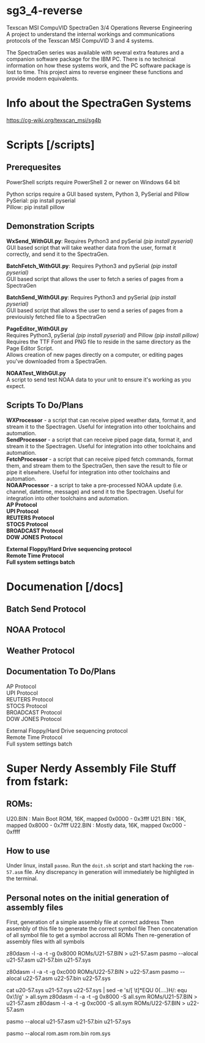 # sg3_4-reverse
Texscan MSI CompuVID SpectraGen 3/4 Operations Reverse Engineering  
A project to understand the internal workings and communications protocols of the Texscan MSI CompuVID 3 and 4 systems.  

The SpectraGen series was available with several extra features and a companion software package for the IBM PC. There is no technical information on how these systems work, and the PC software package is lost to time. This project aims to reverse engineer these functions and provide modern equivalents.  

# Info about the SpectraGen Systems
https://cg-wiki.org/texscan_msi/sg4b

# Scripts [/scripts]
## Prerequesites
PowerShell scripts require PowerShell 2 or newer on Windows 64 bit  
  
Python scrips require a GUI based system, Python 3, PySerial and Pillow  
PySerial: pip install pyserial  
Pillow: pip install pillow  

## Demonstration Scripts  
**WxSend_WithGUI.py**: Requires Python3 and pySerial *(pip install pyserial)*  
GUI based script that will take weather data from the user, format it correctly, and send it to the SpectraGen.  

**BatchFetch_WithGUI.py**: Requires Python3 and pySerial *(pip install pyserial)*  
GUI based script that allows the user to fetch a series of pages from a SpectraGen  

**BatchSend_WithGUI.py**: Requires Python3 and pySerial *(pip install pyserial)*  
GUI based script that allows the user to send a series of pages from a previouisly fetched file to a SpectraGen  

**PageEditor_WithGUI.py**  
Requires Python3, pySerial *(pip install pyserial)* and Pillow *(pip install pillow)*  
Requires the TTF Font and PNG file to reside in the same directory as the Page Editor Script.  
Allows creation of new pages directly on a computer, or editing pages you've downloaded from a SpectraGen.  

**NOAATest_WithGUI.py**  
A script to send test NOAA data to your unit to ensure it's working as you expect.  
  
## Scripts To Do/Plans
**WXProcessor** - a script that can receive piped weather data, format it, and stream it to the Spectragen. Useful for integration into other toolchains and automation.  
**SendProcessor** - a script that can receive piped page data, format it, and stream it to the Spectragen. Useful for integration into other toolchains and automation.  
**FetchProcessor** - a script that can receive piped fetch commands, format them, and stream them to the SpectraGen, then save the result to file or pipe it elsewhere. Useful for integration into other toolchains and automation.  
**NOAAProcessor** - a script to take a pre-processed NOAA update (i.e. channel, datetime, message) and send it to the Spectragen. Useful for integration into other toolchains and automation.  
**AP Protocol**  
**UPI Protocol**  
**REUTERS Protocol**  
**STOCS Protocol**  
**BROADCAST Protocol**  
**DOW JONES Protocol**  
  
**External Floppy/Hard Drive sequencing protocol**  
**Remote Time Protocol**  
**Full system settings batch**  

# Documenation [/docs]  
## Batch Send Protocol  
## NOAA Protocol  
## Weather Protocol  

## Documentation To Do/Plans
AP Protocol  
UPI Protocol  
REUTERS Protocol  
STOCS Protocol  
BROADCAST Protocol  
DOW JONES Protocol  
  
External Floppy/Hard Drive sequencing protocol  
Remote Time Protocol  
Full system settings batch  



  
# Super Nerdy Assembly File Stuff from fstark:

## ROMs:
U20.BIN : Main Boot ROM, 16K, mapped 0x0000 - 0x3fff
U21.BIN : 16K, mapped 0x8000 - 0x7fff
U22.BIN : Mostly data, 16K, mapped 0xc000 - 0xffff

## How to use

Under linux, install ``pasmo``. Run the ``doit.sh`` script and start hacking the ``rom-57.asm`` file. Any discrepancy in generation will immediately be highligted in the terminal.

## Personal notes on the initial generation of assembly files

First, generation of a simple assembly file at correct address
Then assembly of this file to generate the correct symbol file
Then concatenation of all symbol file to get a symbol accross all ROMs
Then re-generation of assembly files with all symbols

z80dasm -l -a -t -g 0x8000 ROMs/U21-57.BIN > u21-57.asm
pasmo --alocal u21-57.asm u21-57.bin u21-57.sys

z80dasm -l -a -t -g 0xc000 ROMs/U22-57.BIN > u22-57.asm
pasmo --alocal u22-57.asm u22-57.bin u22-57.sys

cat u20-57.sys u21-57.sys u22-57.sys | sed -e 's/[ \t]*EQU 0\(....\)H/: equ 0x\1/g' > all.sym
z80dasm -l -a -t -g 0x8000 -S all.sym ROMs/U21-57.BIN > u21-57.asm
z80dasm -l -a -t -g 0xc000 -S all.sym ROMs/U22-57.BIN > u22-57.asm

pasmo --alocal u21-57.asm u21-57.bin u21-57.sys

pasmo --alocal rom.asm rom.bin rom.sys

